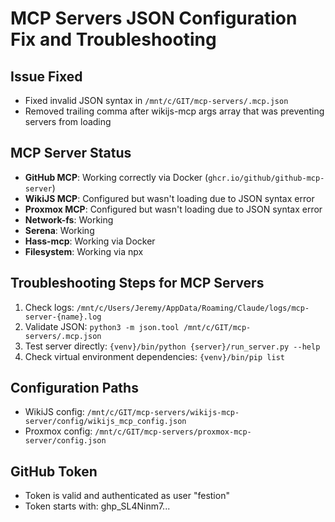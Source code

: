 # MCP Servers JSON Configuration Fix and Troubleshooting

## Issue Fixed
- Fixed invalid JSON syntax in `/mnt/c/GIT/mcp-servers/.mcp.json`
- Removed trailing comma after wikijs-mcp args array that was preventing servers from loading

## MCP Server Status
- **GitHub MCP**: Working correctly via Docker (`ghcr.io/github/github-mcp-server`)
- **WikiJS MCP**: Configured but wasn't loading due to JSON syntax error
- **Proxmox MCP**: Configured but wasn't loading due to JSON syntax error
- **Network-fs**: Working
- **Serena**: Working
- **Hass-mcp**: Working via Docker
- **Filesystem**: Working via npx

## Troubleshooting Steps for MCP Servers
1. Check logs: `/mnt/c/Users/Jeremy/AppData/Roaming/Claude/logs/mcp-server-{name}.log`
2. Validate JSON: `python3 -m json.tool /mnt/c/GIT/mcp-servers/.mcp.json`
3. Test server directly: `{venv}/bin/python {server}/run_server.py --help`
4. Check virtual environment dependencies: `{venv}/bin/pip list`

## Configuration Paths
- WikiJS config: `/mnt/c/GIT/mcp-servers/wikijs-mcp-server/config/wikijs_mcp_config.json`
- Proxmox config: `/mnt/c/GIT/mcp-servers/proxmox-mcp-server/config.json`

## GitHub Token
- Token is valid and authenticated as user "festion"
- Token starts with: ghp_SL4Ninm7...</content>
</invoke>